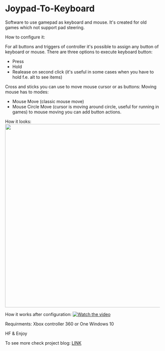 # Joypad-To-Keyboard
Software to use gamepad as keyboard and mouse. It's created for old games which not support pad steering.

How to configure it:

For all buttons and triggers of controller it's possible to assign any button of keyboard or mouse.
There are three options to execute keyboard button:
- Press
- Hold
- Realease on second click (it's useful in some cases when you have to hold f.e. alt to see items)

Cross and sticks you can use to move mouse cursor or as buttons:
Moving mouse has to modes:
- Mouse Move (classic mouse move)
- Mouse Circle Move (cursor is moving around circle, useful for running in games)
to mouse moving you can add button actions.

How it looks:
<img src="https://link2code.games/wp-content/uploads/2018/11/UI.jpg" alt="" width="793" height="595" class="alignnone size-full wp-image-1363" />

How it works after configuration:
[![Watch the video](https://img.youtube.com/vi/mnZfOpr3Fuo/maxresdefault.jpg)](https://www.youtube.com/watch?v=mnZfOpr3Fuo)

Requirments:
Xbox controller 360 or One
Windows 10

HF & Enjoy

To see more check project blog:
<a href="https://link2code.games/tag/joypadtokeyboard/">LINK</a>
